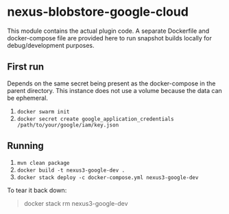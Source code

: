 <!--

    Sonatype Nexus (TM) Open Source Version
    Copyright (c) 2017-present Sonatype, Inc.
    All rights reserved. Includes the third-party code listed at http://links.sonatype.com/products/nexus/oss/attributions.

    This program and the accompanying materials are made available under the terms of the Eclipse Public License Version 1.0,
    which accompanies this distribution and is available at http://www.eclipse.org/legal/epl-v10.html.

    Sonatype Nexus (TM) Professional Version is available from Sonatype, Inc. "Sonatype" and "Sonatype Nexus" are trademarks
    of Sonatype, Inc. Apache Maven is a trademark of the Apache Software Foundation. M2eclipse is a trademark of the
    Eclipse Foundation. All other trademarks are the property of their respective owners.

-->

# nexus-blobstore-google-cloud 

This module contains the actual plugin code. A separate Dockerfile and docker-compose file are provided here
to run snapshot builds locally for debug/development purposes.

## First run

Depends on the same secret being present as the docker-compose in the parent directory.
This instance does not use a volume because the data can be ephemeral.

1. `docker swarm init`
2. `docker secret create google_application_credentials /path/to/your/google/iam/key.json`

## Running

1. `mvn clean package`
2. `docker build -t nexus3-google-dev .`
3. `docker stack deploy -c docker-compose.yml nexus3-google-dev`

To tear it back down:

> docker stack rm nexus3-google-dev
